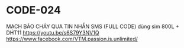 # CODE-024
MẠCH BÁO CHÁY QUA TIN NHẮN SMS (FULL CODE) dùng sim 800L + DHT11
https://youtu.be/s6S79Y3NV1Q
https://www.facebook.com/VTM.passion.is.unlimited/

